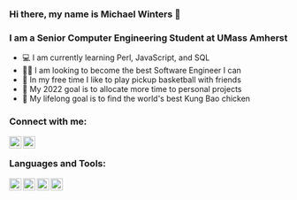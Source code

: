 ### Hi there, my name is Michael Winters 👋

### I am a Senior Computer Engineering Student at UMass Amherst
- 💻 I am currently learning Perl, JavaScript, and SQL
- 👨‍💻 I am looking to become the best Software Engineer I can
- 🏀 In my free time I like to play pickup basketball with friends
- 🥅 My 2022 goal is to allocate more time to personal projects
- 🥡 My lifelong goal is to find the world's best Kung Bao chicken

### Connect with me:
[<img align="left" alt="mcwinters | LinkedIn" width="22px" src="https://cdn.jsdelivr.net/npm/simple-icons@v3/icons/linkedin.svg" />][linkedin]
[<img align="left" alt="mwints19 | Gmail" width="22px" src="https://cdn.jsdelivr.net/npm/simple-icons@3.13.0/icons/gmail.svg" />][gmail]

<br />

### Languages and Tools:
[<img align="left" alt="Python" width="22px" src="https://cdn.jsdelivr.net/npm/simple-icons@3.13.0/icons/python.svg" />][python]
[<img align="left" alt="C" width="22px" src="https://cdn.jsdelivr.net/npm/simple-icons@3.13.0/icons/c.svg" />][c]
[<img align="left" alt="Perl" width="22px" src="https://cdn.jsdelivr.net/npm/simple-icons@3.13.0/icons/perl.svg" />][perl]
[<img align="left" alt="JavaScript" width="22px" src="https://cdn.jsdelivr.net/npm/simple-icons@3.13.0/icons/javascript.svg" />][javascript]

<br />
<br />

[linkedin]: https://www.linkedin.com/in/michael--winters/
[gmail]: mcwinters19@gmail.com
[python]: https://www.python.org/
[c]: https://www.cprogramming.com/
[perl]: https://www.perl.org/
[javascript]: https://www.javascript.com/

